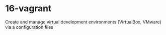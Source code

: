 # 16-vagrant
Create and manage virtual development environments (VirtualBox, VMware) via a configuration files

